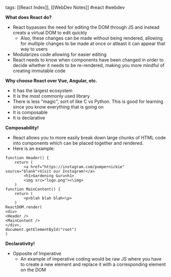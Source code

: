 tags: [[React Index]], [[WebDev Notes]] #react #webdev

**What does React do?**
- React bypasses the need for editing the DOM through JS and instead creats a virtual DOM to edit quickly
	- Also, these changes can be made without being rendered, allowing for multiple changes to be made at once or atleast it can appear that way to users
- Modularizes code allowing for easier editing
- React needs to know when components have been changed in order to decide whether it needs to be re-rendered, making you more mindful of creating immutable code

**Why choose React over Vue, Angular, etc.**
 - It has the largest ecosystem
 - It is the most commonly used library 
 - There is less "magic", sort of like C vs Python. This is good for learning since you know everything that is going on
 - It is composable
 - It is declarative

**Composability!**
- React allows you to more easily break down large chunks of HTML code into components which can be placed together and rendered.
- Here is an example:
```
function Header() {
	return (
		<a href="https://instagram.com/pumpernickie" source="blank">Visit our Instagram!</a>
		<h1>Gardening Guru<h1>
		<img src="logo.png"><\img>
	)
function MainContent() {
	return (
		<p>blah blah blah<\p>
	)
ReactDOM.render(
<div>
<Header />
<MainContent />
</div>,
document.getElementById("root")
)
```

**Declarativity!**
- Opposite of Imperative
	- An example of imperative coding would be raw JS where you have to create a new element and replace it with a corresponding element on the DOM